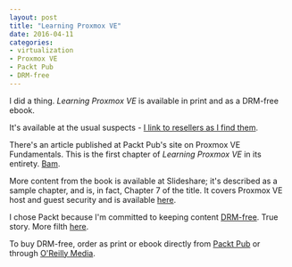 ```yaml
---
layout: post
title: "Learning Proxmox VE"
date: 2016-04-11
categories:
- virtualization
- Proxmox VE
- Packt Pub
- DRM-free
---
```


I did a thing. *Learning Proxmox VE* is available in print and as a DRM-free ebook.

It's available at the usual suspects - [I link to resellers as I find them](http://learningproxmoxve.org/tagged/find-the-book).

There's an article published at Packt Pub's site on Proxmox VE Fundamentals. This is the first chapter of *Learning Proxmox VE* in its entirety. [Bam](https://www.packtpub.com/books/content/proxmox-ve-fundamentals).

More content from the book is available at Slideshare; it's described as a sample chapter, and is, in fact, Chapter 7 of the title. It covers Proxmox VE host and guest security and is available [here](http://www.slideshare.net/PacktPub/learning-proxmox-ve-sample-chapter).

I chose Packt because I'm committed to keeping content [DRM-free](http://www.defectivebydesign.org/what_is_drm_digital_restrictions_management). True story. More filth [here](https://www.packtpub.com/books/info/authors/rik-goldman).

To buy DRM-free, order as print or ebook directly from [Packt Pub](https://www.packtpub.com/virtualization-and-cloud/learning-proxmox-ve) or through [O'Reilly Media](http://shop.oreilly.com/product/9781783981786.do).
